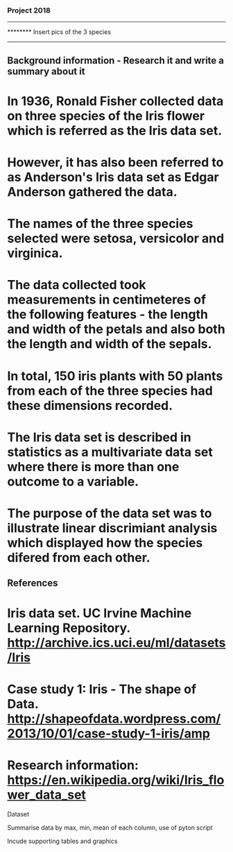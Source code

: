### Project 2018
-------------------

******** Insert pics of the 3 species 

-----------------------------
## Background information - Research it and write a summary about it
# In 1936, Ronald Fisher collected data on three species of the Iris flower which is referred as the Iris data set.
# However, it has also been referred to as Anderson's Iris data set as Edgar Anderson gathered the data. 
# The names of the three species selected were setosa, versicolor and virginica. 
# The data collected took measurements in centimeteres of the following features  - the length and width of the petals and also both the length and width of the sepals. 
# In total, 150 iris plants with 50 plants from each of the three species had these dimensions recorded.
# The Iris data set is described in statistics as a multivariate data set where there is more than one outcome to a variable.
# The purpose of the data set was to illustrate linear discrimiant analysis which displayed how the species difered from each other.    



## References
# Iris data set. UC Irvine Machine Learning Repository. http://archive.ics.uci.eu/ml/datasets/Iris
# Case study 1: Iris - The shape of Data. http://shapeofdata.wordpress.com/2013/10/01/case-study-1-iris/amp
# Research information: https://en.wikipedia.org/wiki/Iris_flower_data_set

Dataset 

Summarise data by max, min, mean of each column, use of pyton script

Incude supporting tables and graphics
